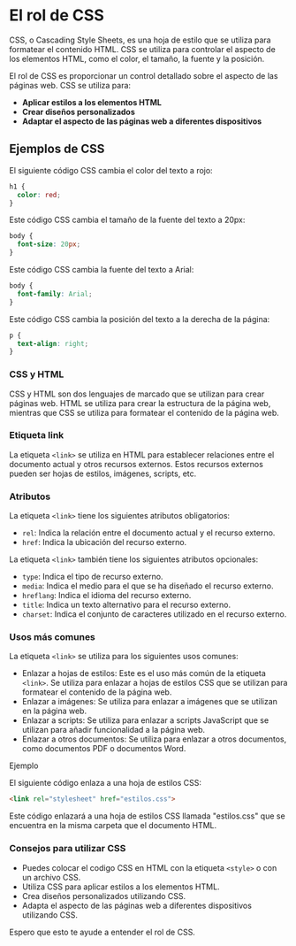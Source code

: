 # El rol de CSS

CSS, o Cascading Style Sheets, es una hoja de estilo que se utiliza para formatear el contenido HTML. CSS se utiliza para controlar el aspecto de los elementos HTML, como el color, el tamaño, la fuente y la posición.

El rol de CSS es proporcionar un control detallado sobre el aspecto de las páginas web. CSS se utiliza para:

* **Aplicar estilos a los elementos HTML**
* **Crear diseños personalizados**
* **Adaptar el aspecto de las páginas web a diferentes dispositivos**

## Ejemplos de CSS

El siguiente código CSS cambia el color del texto a rojo:

```css
h1 {
  color: red;
}
```

Este código CSS cambia el tamaño de la fuente del texto a 20px:

```css
body {
  font-size: 20px;
}
```

Este código CSS cambia la fuente del texto a Arial:

```css
body {
  font-family: Arial;
}
```

Este código CSS cambia la posición del texto a la derecha de la página:

```css
p {
  text-align: right;
}
```

### CSS y HTML

CSS y HTML son dos lenguajes de marcado que se utilizan para crear páginas web. HTML se utiliza para crear la estructura de la página web, mientras que CSS se utiliza para formatear el contenido de la página web.

### Etiqueta link

La etiqueta `<link>` se utiliza en HTML para establecer relaciones entre el documento actual y otros recursos externos. Estos recursos externos pueden ser hojas de estilos, imágenes, scripts, etc.

### Atributos

La etiqueta `<link>` tiene los siguientes atributos obligatorios:

* `rel`: Indica la relación entre el documento actual y el recurso externo.
* `href`: Indica la ubicación del recurso externo.

La etiqueta `<link>` también tiene los siguientes atributos opcionales:

* `type`: Indica el tipo de recurso externo.
* `media`: Indica el medio para el que se ha diseñado el recurso externo.
* `hreflang`: Indica el idioma del recurso externo.
* `title`: Indica un texto alternativo para el recurso externo.
* `charset`: Indica el conjunto de caracteres utilizado en el recurso externo.

### Usos más comunes

La etiqueta `<link>` se utiliza para los siguientes usos comunes:

* Enlazar a hojas de estilos: Este es el uso más común de la etiqueta `<link>`. Se utiliza para enlazar a hojas de estilos CSS que se utilizan para formatear el contenido de la página web.
* Enlazar a imágenes: Se utiliza para enlazar a imágenes que se utilizan en la página web.
* Enlazar a scripts: Se utiliza para enlazar a scripts JavaScript que se utilizan para añadir funcionalidad a la página web.
* Enlazar a otros documentos: Se utiliza para enlazar a otros documentos, como documentos PDF o documentos Word.

Ejemplo

El siguiente código enlaza a una hoja de estilos CSS:

```html
<link rel="stylesheet" href="estilos.css">
```

Este código enlazará a una hoja de estilos CSS llamada "estilos.css" que se encuentra en la misma carpeta que el documento HTML.

### Consejos para utilizar CSS

* Puedes colocar el codigo CSS en HTML con la etiqueta `<style>` o con un archivo CSS.
* Utiliza CSS para aplicar estilos a los elementos HTML.
* Crea diseños personalizados utilizando CSS.
* Adapta el aspecto de las páginas web a diferentes dispositivos utilizando CSS.

Espero que esto te ayude a entender el rol de CSS.
